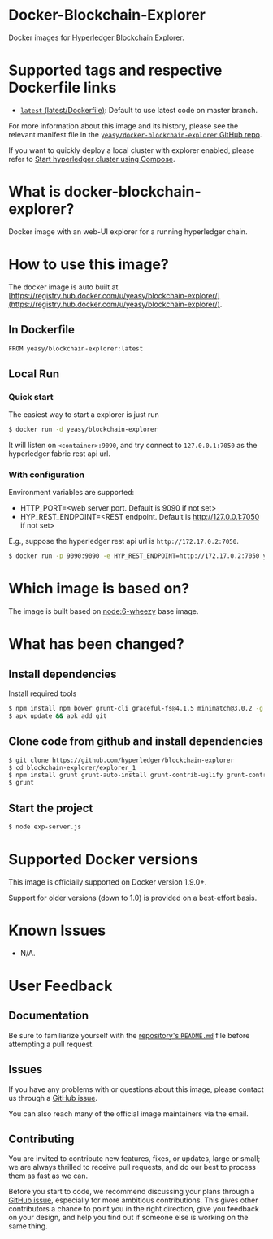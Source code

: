 Docker-Blockchain-Explorer
===
Docker images for [Hyperledger Blockchain Explorer](https://github.com/hyperledger/blockchain-explorer).

# Supported tags and respective Dockerfile links

* [`latest` (latest/Dockerfile)](https://github.com/yeasy/docker-blockchain-explorer/blob/master/Dockerfile): Default to use latest code on master branch.

For more information about this image and its history, please see the relevant manifest file in the [`yeasy/docker-blockchain-explorer` GitHub repo](https://github.com/yeasy/docker-blockchain-explorer).

If you want to quickly deploy a local cluster with explorer enabled, please refer to [Start hyperledger cluster using Compose](https://github.com/yeasy/docker-compose-files#hyperledger).

# What is docker-blockchain-explorer?
Docker image with an web-UI explorer for a running hyperledger chain.

# How to use this image?
The docker image is auto built at [https://registry.hub.docker.com/u/yeasy/blockchain-explorer/](https://registry.hub.docker.com/u/yeasy/blockchain-explorer/).

## In Dockerfile
```sh
FROM yeasy/blockchain-explorer:latest
```

## Local Run 

### Quick start

The easiest way to start a explorer is just run

```sh
$ docker run -d yeasy/blockchain-explorer
```

It will listen on `<container>:9090`, and try connect to `127.0.0.1:7050` as the hyperledger fabric rest api url.

### With configuration

Environment variables are supported:

* HTTP_PORT=<web server port. Default is 9090 if not set>
* HYP_REST_ENDPOINT=<REST endpoint. Default is http://127.0.0.1:7050 if not set>

E.g., suppose the hyperledger rest api url is `http://172.17.0.2:7050`.

```sh
$ docker run -p 9090:9090 -e HYP_REST_ENDPOINT=http://172.17.0.2:7050 yeasy/blockchain-explorer
```

# Which image is based on?
The image is built based on [node:6-wheezy](https://hub.docker.com/r/library/node/) base image.

# What has been changed?
## Install dependencies
Install required tools
```sh
$ npm install npm bower grunt-cli graceful-fs@4.1.5 minimatch@3.0.2 -g
$ apk update && apk add git
```

## Clone code from github and install dependencies
```sh
$ git clone https://github.com/hyperledger/blockchain-explorer
$ cd blockchain-explorer/explorer_1
$ npm install grunt grunt-auto-install grunt-contrib-uglify grunt-contrib-copy
$ grunt
```

## Start the project

```sh
$ node exp-server.js
```

# Supported Docker versions

This image is officially supported on Docker version 1.9.0+.

Support for older versions (down to 1.0) is provided on a best-effort basis.

# Known Issues
* N/A.

# User Feedback
## Documentation
Be sure to familiarize yourself with the [repository's `README.md`](https://github.com/yeasy/docker-blockchain-explorer/blob/master/README.md) file before attempting a pull request.

## Issues
If you have any problems with or questions about this image, please contact us through a [GitHub issue](https://github.com/yeasy/docker-blockchain-explorer/issues).

You can also reach many of the official image maintainers via the email.

## Contributing

You are invited to contribute new features, fixes, or updates, large or small; we are always thrilled to receive pull requests, and do our best to process them as fast as we can.

Before you start to code, we recommend discussing your plans through a [GitHub issue](https://github.com/yeasy/docker-blockchain-explorer/issues), especially for more ambitious contributions. This gives other contributors a chance to point you in the right direction, give you feedback on your design, and help you find out if someone else is working on the same thing.
